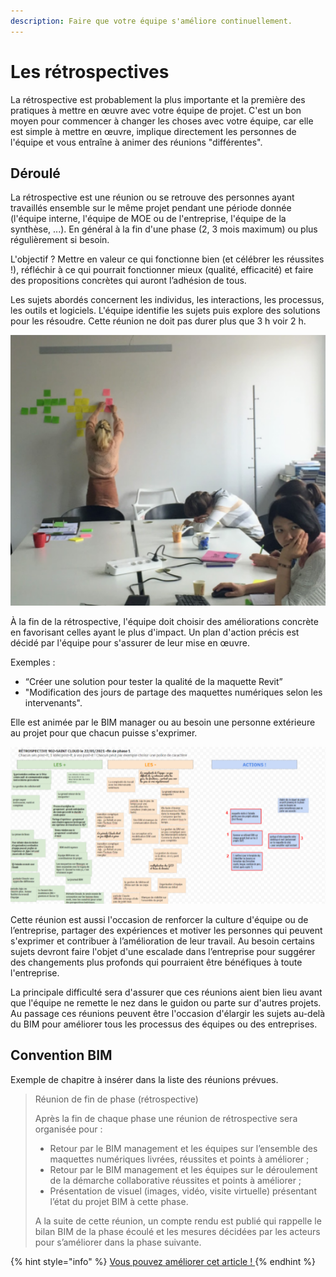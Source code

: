 ```yaml
---
description: Faire que votre équipe s'améliore continuellement.
---
```


# Les rétrospectives

La rétrospective est probablement la plus importante et la première des pratiques à mettre en œuvre avec votre équipe de projet. C'est un bon moyen pour commencer à changer les choses avec votre équipe, car elle est simple à mettre en œuvre, implique directement les personnes de l'équipe et vous entraîne à animer des réunions "différentes".

## Déroulé

La rétrospective est une réunion ou se retrouve des personnes ayant travaillés ensemble sur le même projet pendant une période donnée \(l'équipe interne, l'équipe de MOE ou de l'entreprise, l'équipe de la synthèse, ...\). En général à la fin d'une phase \(2, 3 mois maximum\) ou plus régulièrement si besoin.

L'objectif ? Mettre en valeur ce qui fonctionne bien \(et célébrer les réussites !\), réfléchir à ce qui pourrait fonctionner mieux \(qualité, efficacité\) et faire des propositions concrètes qui auront l’adhésion de tous.

Les sujets abordés concernent les individus, les interactions, les processus, les outils et logiciels. L'équipe identifie les sujets puis explore des solutions pour les résoudre. Cette réunion ne doit pas durer plus que 3 h voir 2 h.

![Une r&#xE9;trospective chez enia architectes.](../../../.gitbook/assets/screenshot-2021-07-27-01.44.28.png)

À la fin de la rétrospective, l'équipe doit choisir des améliorations concrète en favorisant celles ayant le plus d'impact. Un plan d'action précis est décidé par l'équipe pour s'assurer de leur mise en œuvre.

Exemples : 

* “Créer une solution pour tester la qualité de la maquette Revit”
* "Modification des jours de partage des maquettes numériques selon les intervenants".

Elle est animée par le BIM manager ou au besoin une personne extérieure au projet pour que chacun puisse s'exprimer.

![Une r&#xE9;trospective en ligne avec Google Drawing.](../../../.gitbook/assets/screenshot-2021-07-27-01.48.05.png)

Cette réunion est aussi l'occasion de renforcer la culture d'équipe ou de l’entreprise, partager des expériences et motiver les personnes qui peuvent s'exprimer et contribuer à l’amélioration de leur travail. Au besoin certains sujets devront faire l'objet d'une escalade dans l’entreprise pour suggérer des changements plus profonds qui pourraient être bénéfiques à toute l'entreprise.

La principale difficulté sera d'assurer que ces réunions aient bien lieu avant que l'équipe ne remette le nez dans le guidon ou parte sur d'autres projets. Au passage ces réunions peuvent être l'occasion d'élargir les sujets au-delà du BIM pour améliorer tous les processus des équipes ou des entreprises.

## Convention BIM

Exemple de chapitre à insérer dans la liste des réunions prévues.

> Réunion de fin de phase \(rétrospective\)
>
> Après la fin de chaque phase une réunion de rétrospective sera organisée pour :
>
> * Retour par le BIM management et les équipes sur l’ensemble des maquettes numériques livrées, réussites et points à améliorer ;
> * Retour par le BIM management et les équipes sur le déroulement de la démarche collaborative réussites et points à améliorer ;
> * Présentation de visuel \(images, vidéo, visite virtuelle\) présentant l’état du projet BIM à cette phase.
>
> A la suite de cette réunion, un compte rendu est publié qui rappelle le bilan BIM de la phase écoulé et les mesures décidées par les acteurs pour s’améliorer dans la phase suivante.

{% hint style="info" %}
[Vous pouvez améliorer cet article ! ](../../communaute-agile-bim/contribuer.md)
{% endhint %}

